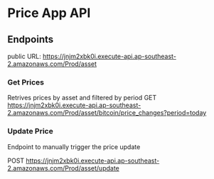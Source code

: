 # Price App API

## Endpoints

public URL: https://jnjm2xbk0i.execute-api.ap-southeast-2.amazonaws.com/Prod/asset

### Get Prices

Retrives prices by asset and filtered by period
GET https://jnjm2xbk0i.execute-api.ap-southeast-2.amazonaws.com/Prod/asset/bitcoin/price_changes?period=today

### Update Price

Endpoint to manually trigger the price update

POST https://jnjm2xbk0i.execute-api.ap-southeast-2.amazonaws.com/Prod/asset/update
